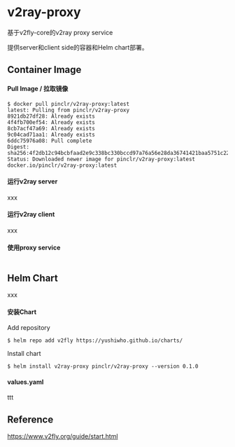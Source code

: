 # v2ray-proxy

基于v2fly-core的v2ray proxy service

提供server和client side的容器和Helm chart部署。

## Container Image

#### Pull Image / 拉取镜像

```shell
$ docker pull pinclr/v2ray-proxy:latest
latest: Pulling from pinclr/v2ray-proxy
8921db27df28: Already exists
4f4fb700ef54: Already exists
8cb7acf47a69: Already exists
9c04cad71aa1: Already exists
6ddc75976a08: Pull complete
Digest: sha256:4f2db12c94bcbfaad2e9c338bc330bccd97a76a56e28da36741421baa5751c22
Status: Downloaded newer image for pinclr/v2ray-proxy:latest
docker.io/pinclr/v2ray-proxy:latest
```

#### 运行v2ray server

xxx

#### 运行v2ray client

xxx

#### 使用proxy service

```shell

```

## Helm Chart

xxx

#### 安装Chart

Add repository

```shell
$ helm repo add v2fly https://yushiwho.github.io/charts/
```

Install chart

```shell
$ helm install v2ray-proxy pinclr/v2ray-proxy --version 0.1.0
```

#### values.yaml

ttt


## Reference

https://www.v2fly.org/guide/start.html

